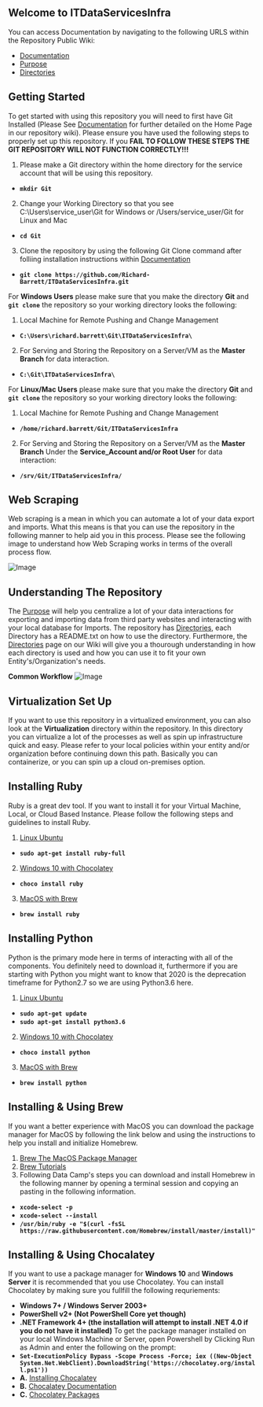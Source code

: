 ## Welcome to ITDataServicesInfra

You can access Documentation by navigating to the following URLS within the Repository Public Wiki:
- [Documentation](https://github.com/Richard-Barrett/ITDataServicesInfra/wiki)
- [Purpose](https://github.com/Richard-Barrett/ITDataServicesInfra/wiki/ITDataServicesInfra-Purpose)
- [Directories](https://github.com/Richard-Barrett/ITDataServicesInfra/wiki/Directories)

## Getting Started

To get started with using this repository you will need to first have Git Installed (Please See [Documentation](https://github.com/Richard-Barrett/ITDataServicesInfra/wiki) for further detailed on the Home Page in our repository wiki). Please ensure you have used the following steps to properly set up this repository. If you **FAIL TO FOLLOW THESE STEPS THE GIT REPOSITORY WILL NOT FUNCTION CORRECTLY!!!**
1. Please make a Git directory within the home directory for the service account that will be using this repository.
- **`mkdir Git`**
2. Change your Working Directory so that you see C:\Users\service_user\Git for Windows or /Users/service_user/Git for Linux and Mac
- **`cd Git`**
3. Clone the repository by using the following Git Clone command after folliing installation instructions within [Documentation](https://github.com/Richard-Barrett/ITDataServicesInfra/wiki)
- **`git clone https://github.com/Richard-Barrett/ITDataServicesInfra.git`**

For **Windows Users** please make sure that you make the directory **Git** and **`git clone`** the repository so your working directory looks the following:
1. Local Machine for Remote Pushing and Change Management
- **`C:\Users\richard.barrett\Git\ITDataServicesInfra\`**
2. For Serving and Storing the Repository on a Server/VM as the **Master Branch** for data interaction.
- **`C:\Git\ITDataServicesInfra\`**

For **Linux/Mac Users** please make sure that you make the directory **Git** and **`git clone`** the repository so your working directory looks the following:
1. Local Machine for Remote Pushing and Change Management
- **`/home/richard.barrett/Git/ITDataServicesInfra`**
2. For Serving and Storing the Repository on a Server/VM as the **Master Branch** Under the **Service_Account and/or Root User** for data interaction:
- **`/srv/Git/ITDataServicesInfra/`**

## Web Scraping
Web scraping is a mean in which you can automate a lot of your data export and imports. What this means is that you can use the repository in the following manner to help aid you in this process. Please see the following image to understand how Web Scraping works in terms of the overall process flow. 

![Image](https://www.lucidchart.com/publicSegments/view/55833c2f-f932-4b14-8d16-9748c609e03e/image.jpeg)

## Understanding The Repository 
The [Purpose](https://github.com/Richard-Barrett/ITDataServicesInfra/wiki/ITDataServicesInfra-Purpose) will help you centralize a lot of your data interactions for exporting and importing data from third party websites and interacting with your local database for Imports. 
The repository has [Directories](https://github.com/Richard-Barrett/ITDataServicesInfra/wiki/Directories), each Directory has a README.txt on how to use the directory. Furthermore, the [Directories](https://github.com/Richard-Barrett/ITDataServicesInfra/wiki/Directories) page on our Wiki will give you a thourough understanding in how each directory is used and how you can use it to fit your own Entity's/Organization's needs.

**Common Workflow**
![Image](https://www.lucidchart.com/publicSegments/view/91a39f7e-e9be-4c20-b819-4d2974bdc93a/image.jpeg)

## Virtualization Set Up
If you want to use this repository in a virtualized environment, you can also look at the **Virtualization** directory within the repository. In this directory you can virtualize a lot of the processes as well as spin up infrastructure quick and easy. Please refer to your local policies within your entity and/or organization before continuing down this path. Basically you can containerize, or you can spin up a cloud on-premises option.

## Installing Ruby
Ruby is a great dev tool. If you want to install it for your Virtual Machine, Local, or Cloud Based Instance. Please follow the following steps and guidelines to install Ruby. 
1. [Linux Ubuntu](https://www.thoughtco.com/instal-ruby-on-linux-2908370)
- **`sudo apt-get install ruby-full`**
2. [Windows 10 with Chocolatey](https://chocolatey.org/docs/installation)
- **`choco install ruby`**
3. [MacOS with Brew](https://docs.brew.sh/Installation)
- **`brew install ruby`**

## Installing Python
Python is the primary mode here in terms of interacting with all of the components. You definitely need to download it, furthermore if you are starting with Python you might want to know that 2020 is the deprecation timeframe for Python2.7 so we are using Python3.6 here. 
1. [Linux Ubuntu](https://docs.python-guide.org/starting/install3/linux/)
- **`sudo apt-get update`**
- **`sudo apt-get install python3.6`**
2. [Windows 10 with Chocolatey](https://chocolatey.org/packages/python/3.8.1.20200110#description)
- **`choco install python`**
3. [MacOS with Brew](https://docs.python-guide.org/starting/install3/osx/)
- **`brew install python`**

## Installing & Using Brew
If you want a better experience with MacOS you can download the package manager for MacOS by following the link below and using the instructions to help you install and initialize Homebrew.
1. [Brew The MacOS Package Manager](https://brew.sh/)
2. [Brew Tutorials](https://www.datacamp.com/community/tutorials/homebrew-install-use)
3. Following Data Camp's steps you can download and install Homebrew in the following manner by opening a terminal session and copying an pasting in the following information. 
- **`xcode-select -p`**
- **`xcode-select --install`**
- **`/usr/bin/ruby -e "$(curl -fsSL https://raw.githubusercontent.com/Homebrew/install/master/install)"`**

## Installing & Using Chocalatey
If you want to use a package manager for **Windows 10** and **Windows Server** it is recommended that you use Chocolatey. You can install Chocolatey by making sure you fullfill the following requriements:
- **Windows 7+ / Windows Server 2003+**
- **PowerShell v2+ (Not PowerShell Core yet though)**
- **.NET Framework 4+ (the installation will attempt to install .NET 4.0 if you do not have it installed)**
To get the package manager installed on your local Windows Machine or Server, open Powershell by Clicking Run as Admin and enter the following on the prompt:
- **`Set-ExecutionPolicy Bypass -Scope Process -Force; iex ((New-Object System.Net.WebClient).DownloadString('https://chocolatey.org/install.ps1'))`**
- **A.** [Installing Chocalatey](https://chocolatey.org/docs/installation)
- **B.** [Chocalatey Documentation](https://chocolatey.org/docs/)
- **C.** [Chocolatey Packages](https://chocolatey.org/packages)


